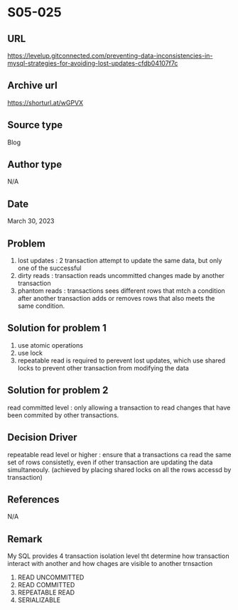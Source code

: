 # S05-025

## URL

https://levelup.gitconnected.com/preventing-data-inconsistencies-in-mysql-strategies-for-avoiding-lost-updates-cfdb04107f7c

## Archive url
https://shorturl.at/wGPVX

## Source type
Blog

## Author type
N/A

## Date

March 30, 2023

## Problem

1. lost updates : 2 transaction attempt to update the same data, but only one of the successful
2. dirty reads : transaction reads uncommitted changes made by another transaction
3. phantom reads : transactions sees different rows that mtch a condition after another transaction adds or removes rows that also meets the same condition.

## Solution for problem 1

1. use atomic operations
2. use lock
3. repeatable read is required to perevent lost updates, which use shared locks to prevent other transaction from modifying the data

## Solution for problem 2

read committed level : only allowing a transaction to read changes that have been commited by other transactions.

## Decision Driver

repeatable read level or higher : ensure that a transactions ca read the same set of rows consistetly, even if other transaction are updating the data simultaneouly. (achieved by placing shared locks on all the rows accessd by transaction)

## References

N/A

## Remark

My SQL provides 4 transaction isolation level tht determine how transaction interact with another and how chages are visible to another trnsaction

1. READ UNCOMMITTED
2. READ COMMITTED
3. REPEATABLE READ
4. SERIALIZABLE
